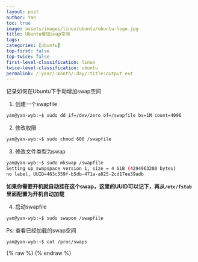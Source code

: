 ```yaml
---
layout: post
author: Yan 
toc: true
image: assets/images/linux/ubuntu/ubuntu-logo.jpg
title: Ubuntu增加swap空间
tags:
categories: [ubuntu]
top-first: false
top-twice: false
first-level-classification: linux
twice-level-classification: ubuntu
permalink: /:year/:month/:day/:title:output_ext
---
```


记录如何在Ubuntu下手动增加swap空间

1. 创建一个swapfile

```sh
yan@yan-wyb:~$ sudo dd if=/dev/zero of=/swapfile bs=1M count=4096
```

2. 修改权限

```sh
yan@yan-wyb:~$ sudo chmod 600 /swapfile
```

3. 修改文件类型为swap

```sh
yan@yan-wyb:~$ sudo mkswap /swapfile
Setting up swapspace version 1, size = 4 GiB (4294963200 bytes)
no label, UUID=463c559f-b5db-471a-a825-2cd17ee39adb
```

**如果你需要开机就自动挂在这个swap，这里的UUID可以记下，再从`/etc/fstab`里面配置为开机自动加载**

4. 启动swapfile

```sh
yan@yan-wyb:~$ sudo swapon /swapfile
```

Ps: 查看已经加载的swap空间

```sh
yan@yan-wyb:~$ cat /proc/swaps
```

{% raw %}
{% endraw %}

